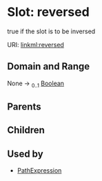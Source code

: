 
# Slot: reversed

true if the slot is to be inversed

URI: [linkml:reversed](https://w3id.org/linkml/reversed)


## Domain and Range

None &#8594;  <sub>0..1</sub> [Boolean](types/Boolean.md)

## Parents


## Children


## Used by

 * [PathExpression](PathExpression.md)
